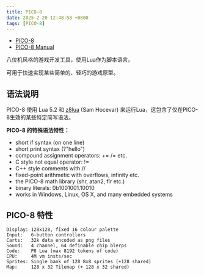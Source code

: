 ```yaml
---
title: PICO-8
date: 2025-2-20 12:48:58 +0800
tags: [PICO-8]
---
```


* [PICO-8](https://lexaloffle.itch.io/pico-8)
* [PICO-8 Manual](https://www.lexaloffle.com/dl/docs/pico-8_manual.html)

八位机风格的游戏开发工具，使用Lua作为脚本语言。

可用于快速实现某些简单的、轻巧的游戏原型。

## 语法说明

PICO-8 使用 Lua 5.2 和 [z8lua](https://github.com/samhocevar/z8lua) (Sam Hocevar) 来运行Lua，这包含了仅在PICO-8生效的某些特定简写语法。

**PICO-8 的特殊语法特性：**

* short if syntax (on one line)
* short print syntax (?"hello")
* compound assignment operators: += /= etc.
* C style not equal operator: !=
* C++ style comments with //
* fixed-point arithmetic with overflows, infinity etc.
* the PICO-8 math library (shr, atan2, flr etc.)
* binary literals: 0b1001001.10010
* works in Windows, Linux, OS X, and many embedded systems

## PICO-8 特性

    Display: 128x128, fixed 16 colour palette
    Input:   6-button controllers
    Carts:   32k data encoded as png files
    Sound:   4 channel, 64 definable chip blerps
    Code:    P8 Lua (max 8192 tokens of code)
    CPU:     4M vm insts/sec
    Sprites: Single bank of 128 8x8 sprites (+128 shared)
    Map:     128 x 32 Tilemap (+ 128 x 32 shared)
